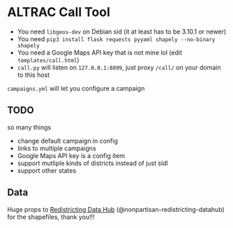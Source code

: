 # ALTRAC Call Tool

* You need `libgeos-dev` on Debian sid (it at least has to be 3.10.1 or newer)
* You need `pip3 install flask requests pyyaml shapely --no-binary shapely`
* You need a Google Maps API key that is not mine lol (edit `templates/call.html`)
* `call.py` will listen on `127.0.0.1:8899`, just proxy `/call/` on your domain to this host

`campaigns.yml` will let you configure a campaign

## TODO

so many things

* change default campaign in config
* links to multiple campaigns
* Google Maps API key is a config item
* support mutliple kinds of districts instead of just sldl
* support other states

## Data

Huge props to [Redistricting Data Hub](https://redistrictingdatahub.org/) (@nonpartisan-redistricting-datahub) for the shapefiles, thank you!!!

